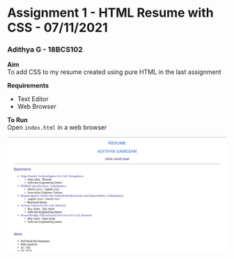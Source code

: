 # Assignment 1 - HTML Resume with CSS - 07/11/2021
### Adithya  G - 18BCS102
 
**Aim**<br />
To add CSS to my resume created using pure HTML in the last assignment

**Requirements**
* Text Editor
* Web Browser

**To Run**<br />
Open `index.html` in a web browser

![Sample Screenshot](https://github.com/aad8ya/Internet-and-Web-Programming/blob/main/Assignment%202%20-%20HTML%20Resume%20with%20CSS/SampleScreenshot.jpg)